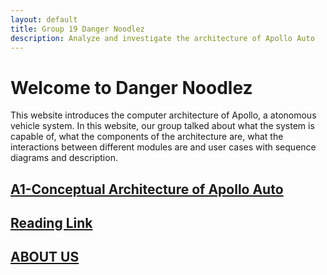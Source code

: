 ```yaml
---
layout: default
title: Group 19 Danger Noodlez
description: Analyze and investigate the architecture of Apollo Auto
---
```


# Welcome to Danger Noodlez

This website introduces the computer architecture of Apollo, a atonomous vehicle system. In this website, our group talked about what the system is capable of, what the components of the architecture are, what the interactions between different modules are and user cases with sequence diagrams and description. 

## [A1-Conceptual Architecture of Apollo Auto](./a1_conceptual_architecture.html)

## [Reading Link](./reading_link.html)

## [ABOUT US](./about_us.html)


